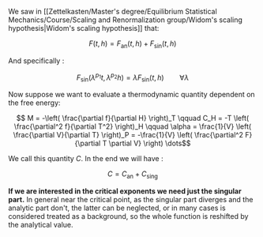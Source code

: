 We saw in [[Zettelkasten/Master's degree/Equilibrium Statistical Mechanics/Course/Scaling and Renormalization group/Widom's scaling hypothesis|Widom's scaling hypothesis]] that:

$$F(t,h) = F_{\mathrm{an}}(t,h) + F_{\mathrm{sin}}(t,h)$$

And specifically :

$$   F_{\mathrm{sin}}(\lambda^{p_1} t, \lambda^{p_2} h) = \lambda F_{\mathrm{sin}}(t,h) \qquad  \forall \lambda$$

Now suppose we want to evaluate a thermodynamic quantity dependent on the free energy:

$$ 
M = -\left( \frac{\partial f}{\partial H} \right)_T \qquad  C_H = -T \left( \frac{\partial^2 f}{\partial T^2} \right)_H  \qquad \alpha = \frac{1}{V} \left( \frac{\partial V}{\partial T} \right)_P
= -\frac{1}{V} \left( \frac{\partial^2 F}{\partial T \partial V} \right) \dots$$

We call this quantity $C$. In the end we will have :

$$C = C_{\text{an}} + C_{\text{sing}}$$

**If we are interested in the critical exponents we need just the singular part.**
In general near the critical point, as the singular part diverges and the analytic part don't, the latter can be neglected, or in many cases is considered treated as a background, so the whole function is reshifted by the analytical value.
